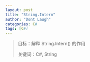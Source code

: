 ```yaml
---
layout: post
title: "String.Intern"
author: "Dont Laugh"
categories: C#
tags: [C#]
---
```


> 目标：解释 String.Intern() 的作用
>
> 关键词：C#, String